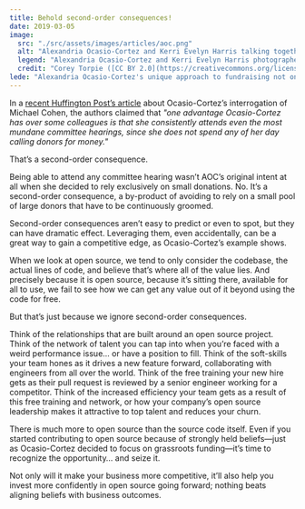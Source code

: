 ```yaml
---
title: Behold second-order consequences!
date: 2019-03-05
image:
  src: "./src/assets/images/articles/aoc.png"
  alt: "Alexandria Ocasio-Cortez and Kerri Evelyn Harris talking together outside in a street during the 2018 general election."
  legend: "Alexandria Ocasio-Cortez and Kerri Evelyn Harris photographed by Corey Torpie"
  credit: "Corey Torpie ([CC BY 2.0](https://creativecommons.org/licenses/by/2.0))"
lede: "Alexandria Ocasio-Cortez's unique approach to fundraising not only sets her apart in Congress but also highlights the unexpected benefits of second-order consequences—a concept that proves equally transformative in the realm of open source software, where the true value lies beyond the code itself."
---
```


In a [recent Huffington Post’s article][huffpost-article] about Ocasio-Cortez’s interrogation of Michael Cohen, the authors claimed that _"one advantage Ocasio-Cortez has over some colleagues is that she consistently attends even the most mundane committee hearings, since she does not spend any of her day calling donors for money."_

That’s a second-order consequence.

Being able to attend any committee hearing wasn’t AOC’s original intent at all when she decided to rely exclusively on small donations.
No.
It’s a second-order consequence, a by-product of avoiding to rely on a small pool of large donors that have to be continuously groomed.

Second-order consequences aren’t easy to predict or even to spot,
but they can have dramatic effect.
Leveraging them, even accidentally, can be a great way to gain a competitive edge,
as Ocasio-Cortez’s example shows.

When we look at open source, we tend to only consider the codebase,
the actual lines of code, and believe that’s where all of the value lies.
And precisely because it is open source,
because it’s sitting there, available for all to use,
we fail to see how we can get any value out of it beyond using the code for free.

But that’s just because we ignore second-order consequences.

Think of the relationships that are built around an open source project.
Think of the network of talent you can tap into when you’re faced with a weird performance issue… or have a position to fill.
Think of the soft-skills your team hones as it drives a new feature forward, collaborating with engineers from all over the world.
Think of the free training your new hire gets as their pull request is reviewed by a senior engineer working for a competitor.
Think of the increased efficiency your team gets as a result of this free training and network,
or how your company’s open source leadership makes it attractive to top talent and reduces your churn.

There is much more to open source than the source code itself.
Even if you started contributing to open source
because of strongly held beliefs—just as Ocasio-Cortez decided to focus on grassroots funding—it’s time to recognize the opportunity…
and seize it.

Not only will it make your business more competitive,
it’ll also help you invest more confidently in open source going forward;
nothing beats aligning beliefs with business outcomes.

[huffpost-article]: https://www.huffpost.com/entry/alexandria-ocasio-cortez-mastered-michael-cohen-testimony-preparation-staff_n_5c78605ee4b0de0c3fbf4eb9
